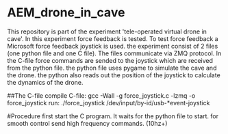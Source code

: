 # AEM_drone_in_cave
This repository is part of the experiment 'tele-operated virtual drone in cave'. In this experiment force feedback is tested. To test force feedback a Microsoft force feedback joystick is used. the experiment consist of 2 files (one python file and one C file).
The files communicate via ZMQ protocol. In the C-file force commands are sended to the joystick which are received from the python file. the python file uses pygame to simulate the cave and the drone. the python also reads out the position of the joystick to calculate the dynamics of the drone.

##The C-file
compile C-file:
gcc -Wall -g force_joystick.c -lzmq -o force_joystick
run:
./force_joystick /dev/input/by-id/usb-*event-joystick

#Procedure
first start the C program. It waits for the python file to start. for smooth control send high frequency commands. (10hz+)

